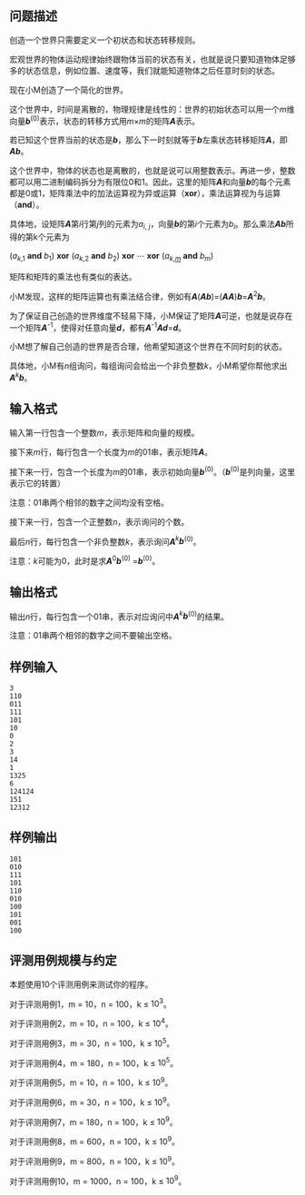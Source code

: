 ## 问题描述
<p class="NOI0"><span style="font-family:宋体;mso-ascii-font-family:&quot;Times New Roman&quot;;
mso-hansi-font-family:&quot;Times New Roman&quot;">创造一个世界只需要定义一个初状态和状态转移规则。</span><span lang="EN-US"><o:p></o:p></span></p>
<p class="NOI0"><span style="font-family:宋体;mso-ascii-font-family:&quot;Times New Roman&quot;;
mso-hansi-font-family:&quot;Times New Roman&quot;">宏观世界的物体运动规律始终跟物体当前的状态有关，也就是说只要知道物体足够多的状态信息，例如位置、速度等，我们就能知道物体之后任意时刻的状态。</span><span lang="EN-US"><o:p></o:p></span></p>
<p class="NOI0"><span style="font-family:宋体;mso-ascii-font-family:&quot;Times New Roman&quot;;
mso-hansi-font-family:&quot;Times New Roman&quot;">现在小</span><span lang="EN-US">M</span><span style="font-family:宋体;mso-ascii-font-family:&quot;Times New Roman&quot;;mso-hansi-font-family:
&quot;Times New Roman&quot;">创造了一个简化的世界。</span><span lang="EN-US"><o:p></o:p></span></p>
<p class="NOI0"><span style="font-family:宋体;mso-ascii-font-family:&quot;Times New Roman&quot;;
mso-hansi-font-family:&quot;Times New Roman&quot;">这个世界中，时间是离散的，物理规律是线性的：世界的初始状态可以用一个</span><i><span lang="EN-US">m</span></i><span style="font-family:宋体;mso-ascii-font-family:&quot;Times New Roman&quot;;mso-hansi-font-family:
&quot;Times New Roman&quot;">维向量</span><b><i><span lang="EN-US">b</span></i></b><sup><span lang="EN-US">(0)</span></sup><span style="font-family:宋体;mso-ascii-font-family:
&quot;Times New Roman&quot;;mso-hansi-font-family:&quot;Times New Roman&quot;">表示，状态的转移方式用</span><i><span lang="EN-US">m</span></i><span lang="EN-US">&times;</span><i><span lang="EN-US">m</span></i><span style="font-family:宋体;mso-ascii-font-family:&quot;Times New Roman&quot;;mso-hansi-font-family:
&quot;Times New Roman&quot;">的矩阵</span><b><i><span lang="EN-US">A</span></i></b><span style="font-family:宋体;mso-ascii-font-family:&quot;Times New Roman&quot;;mso-hansi-font-family:
&quot;Times New Roman&quot;">表示。</span><span lang="EN-US"><o:p></o:p></span></p>
<p class="NOI0"><span style="font-family:宋体;mso-ascii-font-family:&quot;Times New Roman&quot;;
mso-hansi-font-family:&quot;Times New Roman&quot;">若已知这个世界当前的状态是</span><b><i><span lang="EN-US">b</span></i></b><span style="font-family:宋体;mso-ascii-font-family:
&quot;Times New Roman&quot;;mso-hansi-font-family:&quot;Times New Roman&quot;">，那么下一时刻就等于</span><b><i><span lang="EN-US">b</span></i></b><span style="font-family:宋体;mso-ascii-font-family:
&quot;Times New Roman&quot;;mso-hansi-font-family:&quot;Times New Roman&quot;">左乘状态转移矩阵</span><b><i><span lang="EN-US">A</span></i></b><span style="font-family:宋体;mso-ascii-font-family:
&quot;Times New Roman&quot;;mso-hansi-font-family:&quot;Times New Roman&quot;">，即</span><b><i><span lang="EN-US">Ab</span></i></b><span style="font-family:宋体;mso-ascii-font-family:
&quot;Times New Roman&quot;;mso-hansi-font-family:&quot;Times New Roman&quot;">。</span><span lang="EN-US"><o:p></o:p></span></p>
<p class="NOI0"><span style="font-family:宋体;mso-ascii-font-family:&quot;Times New Roman&quot;;
mso-hansi-font-family:&quot;Times New Roman&quot;">这个世界中，物体的状态也是离散的，也就是说可以用整数表示。再进一步，整数都可以用二进制编码拆分为有限位</span><span lang="EN-US">0</span><span style="font-family:宋体;mso-ascii-font-family:&quot;Times New Roman&quot;;
mso-hansi-font-family:&quot;Times New Roman&quot;">和</span><span lang="EN-US">1</span><span style="font-family:宋体;mso-ascii-font-family:&quot;Times New Roman&quot;;mso-hansi-font-family:
&quot;Times New Roman&quot;">。因此，这里的矩阵</span><b><i><span lang="EN-US">A</span></i></b><span style="font-family:宋体;mso-ascii-font-family:&quot;Times New Roman&quot;;mso-hansi-font-family:
&quot;Times New Roman&quot;">和向量</span><b><i><span lang="EN-US">b</span></i></b><span style="font-family:宋体;mso-ascii-font-family:&quot;Times New Roman&quot;;mso-hansi-font-family:
&quot;Times New Roman&quot;">的每个元素都是</span><span lang="EN-US">0</span><span style="font-family:宋体;mso-ascii-font-family:&quot;Times New Roman&quot;;mso-hansi-font-family:
&quot;Times New Roman&quot;">或</span><span lang="EN-US">1</span><span style="font-family:
宋体;mso-ascii-font-family:&quot;Times New Roman&quot;;mso-hansi-font-family:&quot;Times New Roman&quot;">，矩阵乘法中的加法运算视为异或运算（</span><b><span lang="EN-US">xor</span></b><span style="font-family:宋体;mso-ascii-font-family:&quot;Times New Roman&quot;;mso-hansi-font-family:
&quot;Times New Roman&quot;">），乘法运算视为与运算（</span><b><span lang="EN-US">and</span></b><span style="font-family:宋体;mso-ascii-font-family:
&quot;Times New Roman&quot;;mso-hansi-font-family:&quot;Times New Roman&quot;">）。</span><span lang="EN-US"><o:p></o:p></span></p>
<p class="NOI0"><span style="font-family:宋体;mso-ascii-font-family:&quot;Times New Roman&quot;;
mso-hansi-font-family:&quot;Times New Roman&quot;">具体地，设矩阵</span><b><i><span lang="EN-US">A</span></i></b><span style="font-family:宋体;mso-ascii-font-family:&quot;Times New Roman&quot;;mso-hansi-font-family:
&quot;Times New Roman&quot;">第</span><i><span lang="EN-US">i</span></i><span style="font-family:宋体;mso-ascii-font-family:&quot;Times New Roman&quot;;
mso-hansi-font-family:&quot;Times New Roman&quot;">行第</span><i><span lang="EN-US">j</span></i><span style="font-family:宋体;mso-ascii-font-family:
&quot;Times New Roman&quot;;mso-hansi-font-family:&quot;Times New Roman&quot;">列的元素为</span><i><span lang="EN-US">a<sub>i</sub></span></i><sub><span lang="EN-US">, <i>j</i></span></sub><span style="font-family:宋体;mso-ascii-font-family:&quot;Times New Roman&quot;;mso-hansi-font-family:
&quot;Times New Roman&quot;">，向量</span><b><i><span lang="EN-US">b</span></i></b><span style="font-family:宋体;mso-ascii-font-family:&quot;Times New Roman&quot;;mso-hansi-font-family:
&quot;Times New Roman&quot;">的第</span><i><span lang="EN-US">i</span></i><span style="font-family:宋体;mso-ascii-font-family:&quot;Times New Roman&quot;;
mso-hansi-font-family:&quot;Times New Roman&quot;">个元素为</span><i><span lang="EN-US">b<sub>i</sub></span></i><span style="font-family:宋体;
mso-ascii-font-family:&quot;Times New Roman&quot;;mso-hansi-font-family:&quot;Times New Roman&quot;">。那么乘法</span><b><i><span lang="EN-US">Ab</span></i></b><span style="font-family:宋体;mso-ascii-font-family:
&quot;Times New Roman&quot;;mso-hansi-font-family:&quot;Times New Roman&quot;">所得的第</span><span lang="EN-US">k</span><span style="font-family:宋体;mso-ascii-font-family:&quot;Times New Roman&quot;;
mso-hansi-font-family:&quot;Times New Roman&quot;">个元素为</span><span lang="EN-US"><o:p></o:p></span></p>
<p class="NOI0"><span lang="EN-US">(<i>a<sub>k</sub></i><sub>,1</sub> <b>and</b> <i>b</i><sub>1</sub>) <b>xor</b> (<i>a<sub>k</sub></i><sub>,2</sub> <b>and</b> <i>b</i><sub>2</sub>) <b>xor</b> </span><span lang="EN-US" style="font-family:&quot;Cambria Math&quot;,&quot;serif&quot;;mso-bidi-font-family:&quot;Cambria Math&quot;">⋯</span><span lang="EN-US"> <b>xor</b> (<i>a<sub>k</sub></i><sub>,<i><u>m</u></i></sub> <b>and</b> <i>b<sub>m</sub></i>)<o:p></o:p></span></p>
<p class="NOI0"><span style="font-family:宋体;mso-ascii-font-family:&quot;Times New Roman&quot;;
mso-hansi-font-family:&quot;Times New Roman&quot;">矩阵和矩阵的乘法也有类似的表达。</span><span lang="EN-US"><o:p></o:p></span></p>
<p class="NOI0"><span style="font-family:宋体;mso-ascii-font-family:&quot;Times New Roman&quot;;
mso-hansi-font-family:&quot;Times New Roman&quot;">小</span><span lang="EN-US">M</span><span style="font-family:宋体;mso-ascii-font-family:&quot;Times New Roman&quot;;mso-hansi-font-family:
&quot;Times New Roman&quot;">发现，这样的矩阵运算也有乘法结合律，例如有</span><b><i><span lang="EN-US">A</span></i></b><span lang="EN-US">(<b><i>Ab</i></b>)=(<b><i>AA</i></b>)<b><i>b</i></b>=<b><i>A</i></b><sup>2</sup><b><i>b</i></b></span><span style="font-family:宋体;mso-ascii-font-family:&quot;Times New Roman&quot;;mso-hansi-font-family:
&quot;Times New Roman&quot;">。</span><span lang="EN-US"><o:p></o:p></span></p>
<p class="NOI0"><span style="font-family:宋体;mso-ascii-font-family:&quot;Times New Roman&quot;;
mso-hansi-font-family:&quot;Times New Roman&quot;">为了保证自己创造的世界维度不轻易下降，小</span><span lang="EN-US">M</span><span style="font-family:宋体;mso-ascii-font-family:&quot;Times New Roman&quot;;
mso-hansi-font-family:&quot;Times New Roman&quot;">保证了矩阵</span><b><i><span lang="EN-US">A</span></i></b><span style="font-family:宋体;mso-ascii-font-family:&quot;Times New Roman&quot;;mso-hansi-font-family:
&quot;Times New Roman&quot;">可逆，也就是说存在一个矩阵</span><b><i><span lang="EN-US">A</span></i></b><sup><span lang="EN-US">-1</span></sup><span style="font-family:宋体;mso-ascii-font-family:
&quot;Times New Roman&quot;;mso-hansi-font-family:&quot;Times New Roman&quot;">，使得对任意向量</span><b><i><span lang="EN-US">d</span></i></b><span style="font-family:宋体;mso-ascii-font-family:
&quot;Times New Roman&quot;;mso-hansi-font-family:&quot;Times New Roman&quot;">，都有</span><b><i><span lang="EN-US">A</span></i></b><sup><span lang="EN-US">-1</span></sup><b><i><span lang="EN-US">Ad</span></i></b><span lang="EN-US">=<b><i>d</i></b></span><span style="font-family:宋体;mso-ascii-font-family:&quot;Times New Roman&quot;;mso-hansi-font-family:
&quot;Times New Roman&quot;">。</span><span lang="EN-US"><o:p></o:p></span></p>
<p class="NOI0"><span style="font-family:宋体;mso-ascii-font-family:&quot;Times New Roman&quot;;
mso-hansi-font-family:&quot;Times New Roman&quot;">小</span><span lang="EN-US">M</span><span style="font-family:宋体;mso-ascii-font-family:&quot;Times New Roman&quot;;mso-hansi-font-family:
&quot;Times New Roman&quot;">想了解自己创造的世界是否合理，他希望知道这个世界在不同时刻的状态。</span><span lang="EN-US"><o:p></o:p></span></p>
<p class="NOI0"><span style="font-family:宋体;mso-ascii-font-family:&quot;Times New Roman&quot;;
mso-hansi-font-family:&quot;Times New Roman&quot;">具体地，小</span><span lang="EN-US">M</span><span style="font-family:宋体;mso-ascii-font-family:&quot;Times New Roman&quot;;mso-hansi-font-family:
&quot;Times New Roman&quot;">有</span><i><span lang="EN-US">n</span></i><span style="font-family:宋体;mso-ascii-font-family:&quot;Times New Roman&quot;;
mso-hansi-font-family:&quot;Times New Roman&quot;">组询问，每组询问会给出一个非负整数</span><i><span lang="EN-US">k</span></i><span style="font-family:宋体;mso-ascii-font-family:&quot;Times New Roman&quot;;mso-hansi-font-family:
&quot;Times New Roman&quot;">，小</span><span lang="EN-US">M</span><span style="font-family:
宋体;mso-ascii-font-family:&quot;Times New Roman&quot;;mso-hansi-font-family:&quot;Times New Roman&quot;">希望你帮他求出</span><b><i><span lang="EN-US">A</span></i></b><i><sup><span lang="EN-US">k</span></sup><b><span lang="EN-US">b</span></b></i><span style="font-family:宋体;mso-ascii-font-family:
&quot;Times New Roman&quot;;mso-hansi-font-family:&quot;Times New Roman&quot;">。</span><span lang="EN-US"><o:p></o:p></span></p>

## 输入格式
<p class="NOI0"><span style="font-family:宋体;mso-ascii-font-family:&quot;Times New Roman&quot;;
mso-hansi-font-family:&quot;Times New Roman&quot;">输入第一行包含一个整数</span><i><span lang="EN-US">m</span></i><span style="font-family:宋体;mso-ascii-font-family:
&quot;Times New Roman&quot;;mso-hansi-font-family:&quot;Times New Roman&quot;">，表示矩阵和向量的规模。</span><span lang="EN-US"><o:p></o:p></span></p>
<p class="NOI0"><span style="font-family:宋体;mso-ascii-font-family:&quot;Times New Roman&quot;;
mso-hansi-font-family:&quot;Times New Roman&quot;">接下来</span><i><span lang="EN-US">m</span></i><span style="font-family:宋体;mso-ascii-font-family:
&quot;Times New Roman&quot;;mso-hansi-font-family:&quot;Times New Roman&quot;">行，每行包含一个长度为</span><i><span lang="EN-US">m</span></i><span style="font-family:宋体;mso-ascii-font-family:&quot;Times New Roman&quot;;mso-hansi-font-family:
&quot;Times New Roman&quot;">的</span><span lang="EN-US">01</span><span style="font-family:
宋体;mso-ascii-font-family:&quot;Times New Roman&quot;;mso-hansi-font-family:&quot;Times New Roman&quot;">串，表示矩阵</span><b><i><span lang="EN-US">A</span></i></b><span style="font-family:宋体;mso-ascii-font-family:
&quot;Times New Roman&quot;;mso-hansi-font-family:&quot;Times New Roman&quot;">。</span><span lang="EN-US"><o:p></o:p></span></p>
<p class="NOI0"><span style="font-family:宋体;mso-ascii-font-family:&quot;Times New Roman&quot;;
mso-hansi-font-family:&quot;Times New Roman&quot;">接下来一行，包含一个长度为</span><i><span lang="EN-US">m</span></i><span style="font-family:宋体;mso-ascii-font-family:&quot;Times New Roman&quot;;mso-hansi-font-family:
&quot;Times New Roman&quot;">的</span><span lang="EN-US">01</span><span style="font-family:
宋体;mso-ascii-font-family:&quot;Times New Roman&quot;;mso-hansi-font-family:&quot;Times New Roman&quot;">串，表示初始向量</span><b><i><span lang="EN-US">b</span></i></b><sup><span lang="EN-US">(0)</span></sup><span style="font-family:宋体;mso-ascii-font-family:&quot;Times New Roman&quot;;mso-hansi-font-family:
&quot;Times New Roman&quot;">。（</span><b><i><span lang="EN-US">b</span></i></b><sup><span lang="EN-US">(0)</span></sup><span style="font-family:宋体;mso-ascii-font-family:
&quot;Times New Roman&quot;;mso-hansi-font-family:&quot;Times New Roman&quot;">是列向量，这里表示它的转置）</span><span lang="EN-US"><o:p></o:p></span></p>
<p class="NOI0"><span style="font-family:宋体;mso-ascii-font-family:&quot;Times New Roman&quot;;
mso-hansi-font-family:&quot;Times New Roman&quot;">注意：</span><span lang="EN-US">01</span><span style="font-family:宋体;mso-ascii-font-family:&quot;Times New Roman&quot;;mso-hansi-font-family:
&quot;Times New Roman&quot;">串两个相邻的数字之间均没有空格。</span><span lang="EN-US"><o:p></o:p></span></p>
<p class="NOI0"><span style="font-family:宋体;mso-ascii-font-family:&quot;Times New Roman&quot;;
mso-hansi-font-family:&quot;Times New Roman&quot;">接下来一行，包含一个正整数</span><i><span lang="EN-US">n</span></i><span style="font-family:宋体;mso-ascii-font-family:&quot;Times New Roman&quot;;mso-hansi-font-family:
&quot;Times New Roman&quot;">，表示询问的个数。</span><span lang="EN-US"><o:p></o:p></span></p>
<p class="NOI0"><span style="font-family:宋体;mso-ascii-font-family:&quot;Times New Roman&quot;;
mso-hansi-font-family:&quot;Times New Roman&quot;">最后</span><i><span lang="EN-US">n</span></i><span style="font-family:宋体;mso-ascii-font-family:
&quot;Times New Roman&quot;;mso-hansi-font-family:&quot;Times New Roman&quot;">行，每行包含一个非负整数</span><i><span lang="EN-US">k</span></i><span style="font-family:宋体;mso-ascii-font-family:&quot;Times New Roman&quot;;mso-hansi-font-family:
&quot;Times New Roman&quot;">，表示询问</span><b><i><span lang="EN-US">A</span></i></b><i><sup><span lang="EN-US">k</span></sup><b><span lang="EN-US">b</span></b></i><sup><span lang="EN-US">(0)</span></sup><span style="font-family:宋体;mso-ascii-font-family:
&quot;Times New Roman&quot;;mso-hansi-font-family:&quot;Times New Roman&quot;">。</span><span lang="EN-US"><o:p></o:p></span></p>
<p class="NOI0"><span style="font-family:宋体;mso-ascii-font-family:&quot;Times New Roman&quot;;
mso-hansi-font-family:&quot;Times New Roman&quot;">注意：</span><i><span lang="EN-US">k</span></i><span style="font-family:宋体;mso-ascii-font-family:
&quot;Times New Roman&quot;;mso-hansi-font-family:&quot;Times New Roman&quot;">可能为</span><span lang="EN-US">0</span><span style="font-family:宋体;mso-ascii-font-family:&quot;Times New Roman&quot;;
mso-hansi-font-family:&quot;Times New Roman&quot;">，此时是求</span><b><i><span lang="EN-US">A</span></i></b><sup><span lang="EN-US">0</span></sup><b><i><span lang="EN-US">b</span></i></b><sup><span lang="EN-US">(0)</span></sup><span lang="EN-US"> =<b><i>b</i></b><sup>(0)</sup></span><span style="font-family:宋体;mso-ascii-font-family:&quot;Times New Roman&quot;;mso-hansi-font-family:
&quot;Times New Roman&quot;">。</span><span lang="EN-US"><o:p></o:p></span></p>

## 输出格式
<p class="NOI0"><span style="font-family:宋体;mso-ascii-font-family:&quot;Times New Roman&quot;;
mso-hansi-font-family:&quot;Times New Roman&quot;">输出</span><i><span lang="EN-US">n</span></i><span style="font-family:宋体;mso-ascii-font-family:
&quot;Times New Roman&quot;;mso-hansi-font-family:&quot;Times New Roman&quot;">行，每行包含一个</span><span lang="EN-US">01</span><span style="font-family:宋体;mso-ascii-font-family:&quot;Times New Roman&quot;;
mso-hansi-font-family:&quot;Times New Roman&quot;">串，表示对应询问中</span><b><i><span lang="EN-US">A</span></i></b><i><sup><span lang="EN-US">k</span></sup><b><span lang="EN-US">b</span></b></i><sup><span lang="EN-US">(0)</span></sup><span style="font-family:宋体;mso-ascii-font-family:
&quot;Times New Roman&quot;;mso-hansi-font-family:&quot;Times New Roman&quot;">的结果。</span><span lang="EN-US"><o:p></o:p></span></p>
<p class="NOI0"><span style="font-family:宋体;mso-ascii-font-family:&quot;Times New Roman&quot;;
mso-hansi-font-family:&quot;Times New Roman&quot;">注意：</span><span lang="EN-US">01</span><span style="font-family:宋体;mso-ascii-font-family:&quot;Times New Roman&quot;;mso-hansi-font-family:
&quot;Times New Roman&quot;">串两个相邻的数字之间不要输出空格。</span><span lang="EN-US"><o:p></o:p></span></p>


## 样例输入
```
3
110
011
111
101
10
0
2
3
14
1
1325
6
124124
151
12312
```
## 样例输出
```
101
010
111
101
110
010
100
101
001
100
```
## 评测用例规模与约定

本题使用10个评测用例来测试你的程序。

对于评测用例1，m = 10，n = 100，k &le; $10^3$。

对于评测用例2，m = 10，n = 100，k &le; $10^4$。

对于评测用例3，m = 30，n = 100，k &le; $10^5$。

对于评测用例4，m = 180，n = 100，k &le; $10^5$。

对于评测用例5，m = 10，n = 100，k &le; $10^9$。

对于评测用例6，m = 30，n = 100，k &le; $10^9$。

对于评测用例7，m = 180，n = 100，k &le; $10^9$。

对于评测用例8，m = 600，n = 100，k &le; $10^9$。

对于评测用例9，m = 800，n = 100，k &le; $10^9$。

对于评测用例10，m = 1000，n = 100，k &le; $10^9$。